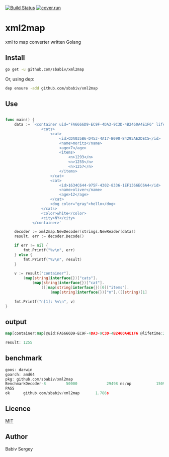 [![Build Status](https://travis-ci.org/sbabiv/xml2map.svg?branch=master)](https://travis-ci.org/sbabiv/xml2map)
[![cover.run](https://cover.run/go/github.com/sbabiv/xml2map.svg?style=flat&tag=golang-1.10)](https://cover.run/go?tag=golang-1.10&repo=github.com%2Fsbabiv%2Fxml2map)



# xml2map
xml to map converter written Golang

## Install

``` sh
go get -u github.com/sbabiv/xml2map
```

Or, using dep:

``` sh
dep ensure -add github.com/sbabiv/xml2map
```


## Use
```go

func main() {
	data := `<container uid="FA6666D9-EC9F-4DA3-9C3D-4B2460A4E1F6" lifetime="2019-10-10T18:00:11">
				<cats>
					<cat>
						<id>CDA035B6-D453-4A17-B090-84295AE2DEC5</id>
						<name>moritz</name>
						<age>7</age> 	
						<items>
							<n>1293</n>
							<n>1255</n>
							<n>1257</n>
						</items>
					</cat>
					<cat>
						<id>1634C644-975F-4302-8336-1EF1366EC6A4</id>
						<name>oliver</name>
						<age>12</age>
					</cat>
					<dog color="gray">hello</dog>
				</cats>
				<color>white</color>
				<city>NY</city>
			</container>`

	decoder := xml2map.NewDecoder(strings.NewReader(data))
	result, err := decoder.Decode()

	if err != nil {
		fmt.Printf("%v\n", err)
	} else {
		fmt.Printf("%v\n", result)
	}
	
	v := result["container"].
		(map[string]interface{})["cats"].
			(map[string]interface{})["cat"].
				([]map[string]interface{})[0]["items"].
					(map[string]interface{})["n"].([]string)[1]
					
	fmt.Printf("n[1]: %v\n", v)
}

```

## output

```go
map[container:map[@uid:FA6666D9-EC9F-4DA3-9C3D-4B2460A4E1F6 @lifetime:2019-10-10T18:00:11 cats:map[cat:[map[id:CDA035B6-D453-4A17-B090-84295AE2DEC5 name:moritz age:7 items:map[n:[1293 1255 1257]]] map[id:1634C644-975F-4302-8336-1EF1366EC6A4 name:oliver age:12]] dog:map[@color:gray #text:hello]] color:white city:NY]]

result: 1255
```

## benchmark

```go
goos: darwin
goarch: amd64
pkg: github.com/sbabiv/xml2map
BenchmarkDecoder-8         50000             29498 ns/op           15096 B/op        267 allocs/op
PASS
ok      github.com/sbabiv/xml2map       1.786s
```

## Licence
[MIT](https://opensource.org/licenses/MIT)

## Author 
Babiv Sergey
